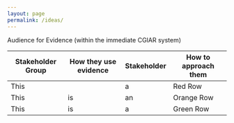 ```yaml
---
layout: page
permalink: /ideas/
---
```




Audience for Evidence (within the immediate CGIAR system)

| Stakeholder Group | How they use evidence | Stakeholder | How to approach them | 
| -- | -- | -- | -- |
| This    | | a | Red Row |
| This | is | an | Orange Row |
| This | is | a | Green Row |

